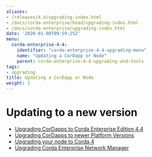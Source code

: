 ```yaml
---
aliases:
- /releases/4.4/upgrading-index.html
- /docs/corda-enterprise/head/upgrading-index.html
- /docs/corda-enterprise/upgrading-index.html
date: '2020-01-08T09:59:25Z'
menu:
  corda-enterprise-4-4:
    identifier: "corda-enterprise-4-4-upgrading-menu"
    name: "Updating a CorDapp or Node"
    parent: corda-enterprise-4-4-upgrading-and-tools
tags:
- upgrading
title: Updating a CorDapp or Node
weight: 1
---
```


# Updating to a new version

* [Upgrading CorDapps to Corda Enterprise Edition 4.4](app-upgrade-notes-enterprise.md)
* [Upgrading CorDapps to newer Platform Versions](app-upgrade-notes.md)
* [Upgrading your node to Corda 4](node-upgrade-notes.md)
* [Upgrading Corda Enterprise Network Manager](../../../../../en/platform/corda/1.5/cenm/upgrade-notes.md)
